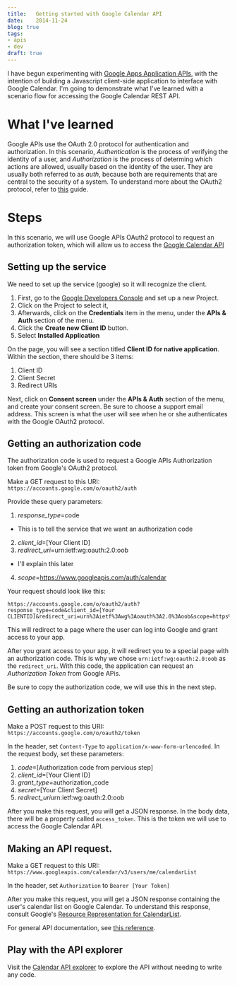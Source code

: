 ```yaml
---
title:   Getting started with Google Calendar API
date:    2014-11-24
blog: true
tags:
- apis
- dev
draft: true
---
```


I have begun experimenting with [Google Apps Application APIs][0], with the intention of building a Javascript client-side application to interface with Google Calendar. I'm going to demonstrate what I've learned with a scenario flow for accessing the Google Calendar REST API.

# What I've learned

Google APIs use the OAuth 2.0 protocol for authentication and authorization. In this scenario, *Authentication* is the process of verifying the identity of a user, and *Authorization* is the process of determing which actions are allowed, usually based on the identity of the user. They are usually both referred to as *auth*, because both are requirements that are central to the security of a system. To understand more about the OAuth2 protocol, refer to [this][2] guide.

# Steps

In this scenario, we will use Google APIs OAuth2 protocol to request an authorization token, which will allow us to access the [Google Calendar API][3]

## Setting up the service

We need to set up the service (google) so it will recognize the client.

1. First, go to the [Google Developers Console][4] and set up a new Project.
2. Click on the Project to select it,
3. Afterwards, click on the **Credentials** item in the menu, under the **APIs & Auth** section of the menu.
4. Click the **Create new Client ID** button.
5. Select **Installed Application**

On the page, you will see a section titled **Client ID for native application**. Within the section, there should be 3 items:
1. Client ID
2. Client Secret
3. Redirect URIs

Next, click on **Consent screen** under the **APIs & Auth** section of the menu, and create your consent screen. Be sure to choose a support email address. This screen is what the user will see when he or she authenticates with the Google OAuth2 protocol.

## Getting an authorization code

The authorization code is used to request a Google APIs Authorization token from Google's OAuth2 protocol.

Make a GET request to this URI: `https://accounts.google.com/o/oauth2/auth`

Provide these query parameters:

1. *response_type*=code
  - This is to tell the service that we want an authorization code
2. *client_id*=[Your Client ID]
3. *redirect_uri*=urn:ietf:wg:oauth:2.0:oob
  - I'll explain this later
4. *scope*=https://www.googleapis.com/auth/calendar

Your request should look like this:

    https://accounts.google.com/o/oauth2/auth?response_type=code&client_id=[Your CLIENTID]&redirect_uri=urn%3Aietf%3Awg%3Aoauth%3A2.0%3Aoob&scope=https%3A%2F%2Fwww.googleapis.com%2Fauth%2Fcalendar

This will redirect to a page where the user can log into Google and grant access to your app.

After you grant access to your app, it will redirect you to a special page with an authorization code. This is why we chose `urn:ietf:wg:oauth:2.0:oob` as the `redirect_uri`. With this code, the application can request an *Authorization Token* from Google APis.

Be sure to copy the authorization code, we will use this in the next step.

## Getting an authorization token

Make a POST request to this URI: `https://accounts.google.com/o/oauth2/token`

In the header, set `Content-Type` to `application/x-www-form-urlencoded`.
In the request body, set these parameters:

1. *code*=[Authorization code from pervious step]
2. *client_id*=[Your Client ID]
3. *grant_type*=authorization_code
4. *secret*=[Your Client Secret]
5. *redirect_uri*urn:ietf:wg:oauth:2.0:oob

After you make this request, you will get a JSON response. In the body data, there will be a property called `access_token`. This is the token we will use to access the Google Calendar API.

## Making an API request.

Make a GET request to this URI:
`https://www.googleapis.com/calendar/v3/users/me/calendarList`

In the header, set `Authorization` to `Bearer [Your Token]`

After you make this request, you will get a JSON response containing the user's calendar list on Google Calendar. To understand this response, consult Google's [Resource Representation for CalendarList][5].

For general API documentation, see [this reference][6].

## Play with the API explorer

Visit the [Calendar API explorer][7] to explore the API without needing to write any code.  

[0]: https://developers.google.com/google-apps/app-apis
[1]: https://developers.google.com/accounts/docs/OAuth2
[2]: http://aaronparecki.com/articles/2012/07/29/1/oauth2-simplified
[3]: https://developers.google.com/google-apps/calendar/firstapp
[4]: https://console.developers.google.com/project
[5]:  https://developers.google.com/google-apps/calendar/v3/reference/calendarList#resource
[6]: https://developers.google.com/google-apps/calendar/v3/reference/
[7]: https://developers.google.com/apis-explorer/#s/calendar/v3/
